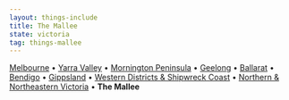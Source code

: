 ```yaml
---
layout: things-include
title: The Mallee
state: victoria
tag: things-mallee
---
```

[Melbourne](melbourne) • [Yarra Valley](yarra-valley) • [Mornington Peninsula](mornington-peninsula) • [Geelong](geelong) • [Ballarat](ballarat) • [Bendigo](bendigo) • [Gippsland](gippsland) • [Western Districts & Shipwreck Coast](western-districts) • [Northern & Northeastern Victoria](northern) • **The Mallee**